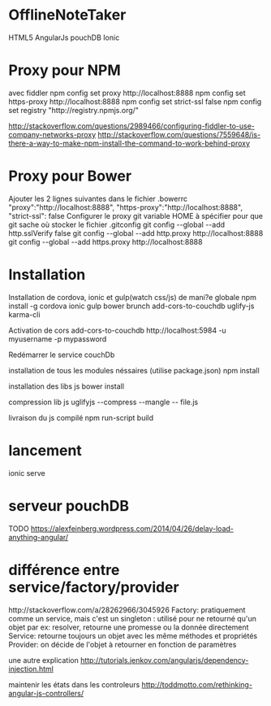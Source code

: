 # OfflineNoteTaker
HTML5 AngularJs pouchDB Ionic

<h1>Proxy pour NPM</h1>
avec fiddler
npm config set proxy http://localhost:8888
npm config set https-proxy http://localhost:8888
npm config set strict-ssl false
npm config set registry "http://registry.npmjs.org/"

http://stackoverflow.com/questions/2989466/configuring-fiddler-to-use-company-networks-proxy
http://stackoverflow.com/questions/7559648/is-there-a-way-to-make-npm-install-the-command-to-work-behind-proxy 

<h1>Proxy pour Bower</h1>
Ajouter les 2 lignes suivantes dans le fichier .bowerrc
    "proxy":"http://localhost:8888",
    "https-proxy":"http://localhost:8888",
    "strict-ssl": false
Configurer le proxy git
    variable HOME à spécifier pour que git sache où stocker le fichier .gitconfig
    git config --global --add http.sslVerify false
    git config --global --add http.proxy http://localhost:8888
    git config --global --add https.proxy http://localhost:8888

<h1>Installation</h1>
Installation de cordova, ionic et gulp(watch css/js) de mani?e globale
npm install -g cordova ionic gulp bower brunch add-cors-to-couchdb uglify-js karma-cli
 
Activation de cors
add-cors-to-couchdb http://localhost:5984 -u myusername -p mypassword

Redémarrer le service couchDb

installation de tous les modules néssaires (utilise package.json)
npm install

installation des libs js
bower install

compression lib js
uglifyjs --compress --mangle -- file.js

livraison du js compilé
npm run-script build

<h1>lancement</h1>
ionic serve 

<h1>serveur pouchDB</h1>

TODO 
https://alexfeinberg.wordpress.com/2014/04/26/delay-load-anything-angular/


<h1>différence entre service/factory/provider</h1>
http://stackoverflow.com/a/28262966/3045926
Factory: pratiquement comme un service, mais c'est un singleton : utilisé pour ne retourné qu'un objet
	par ex: resolver, retourne une promesse ou la donnée directement
Service: retourne toujours un objet avec les même méthodes et propriétés
Provider: on décide de l'objet à retourner en fonction de paramètres

une autre explication
http://tutorials.jenkov.com/angularjs/dependency-injection.html

maintenir les états dans les controleurs
http://toddmotto.com/rethinking-angular-js-controllers/